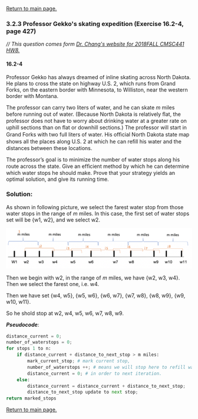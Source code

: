 <a href="../README.md#3.2.3">Return to main page.</a>

### 3.2.3 Professor Gekko's skating expedition (Exercise 16.2-4, page 427)

<i>// This question comes form <a href="https://www.csee.umbc.edu/~chang/cs441/hw/hw8.shtml">Dr. Chang's website for 2018FALL CMSC441 HW8. </a> </i>

#### 16.2-4 
<p>
Professor Gekko has always dreamed of inline skating across North Dakota. He plans to cross the state on highway U.S. 2, which runs from Grand Forks, on the eastern border with Minnesota, to Williston, near the western border with Montana. 

The professor can carry two liters of water, and he can skate <i>m</i> miles before running out of water. (Because North Dakota is relatively ﬂat, the professor does not have to worry about drinking water at a greater rate on uphill sections than on ﬂat or downhill sections.) The professor will start in Grand Forks with two full liters of water. His ofﬁcial North Dakota state map shows all the places along U.S. 2 at which he can reﬁll his water and the distances between these locations.

The professor’s goal is to minimize the number of water stops along his route across the state. Give an efﬁcient method by which he can determine which water stops he should make. Prove that your strategy yields an optimal solution, and give its running time.
</p>


### Solution:

As shown in following picture, we select the farest water stop from those water stops in the range of *m* miles. In this case, the first set of water stops set will be {w1, w2}, and we select w2. 

<img src="skating.png"/>

Then we begin with w2, in the range of *m* miles, we have {w2, w3, w4}. Then we select the farest one, i.e. w4.

Then we have set {w4, w5}, {w5, w6}, {w6, w7}, {w7, w8}, {w8, w9}, {w9, w10, w11}.

So he shold stop at w2, w4, w5, w6, w7, w8, w9. 

***Pseudocode***:

```python
distance_current = 0;
number_of_waterstops = 0;
for stops 1 to n:
    if distance_current + distance_to_next_stop > m miles:
        mark_current_stop; # mark current stop,
        number_of_waterstops ++; # means we will stop here to refill water.
        distance_current = 0; # in order to next iteration.
    else:
        distance_current = distance_current + distance_to_next_stop; 
        distance_to_next_stop update to next stop;
return marked_stops
```

<a href="../README.md#3.2.3">Return to main page.</a>